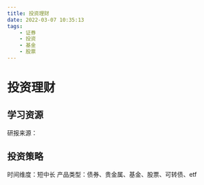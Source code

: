 ```yaml
---
title: 投资理财
date: 2022-03-07 10:35:13
tags:
    - 证券
    - 投资
    - 基金
    - 股票
---
```


# 投资理财

## 学习资源

研报来源：

## 投资策略

时间维度：短中长
产品类型：债券、贵金属、基金、股票、可转债、etf